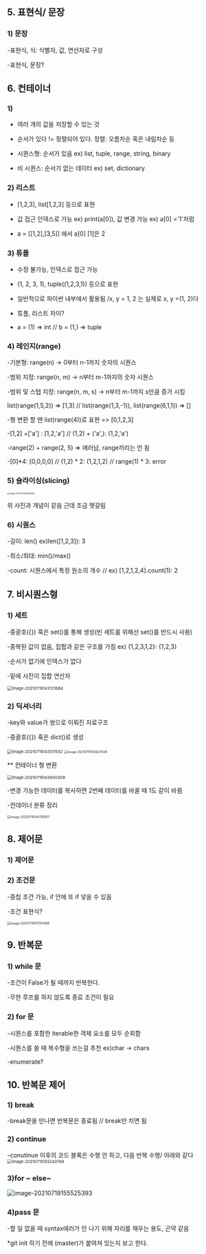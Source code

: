 ## 5. 표현식/ 문장

### 1) 문장 

-표현식, 식: 식별자, 값, 연산자로 구성

-표현식, 문장?

## 6. 컨테이너

### 1) 

- 여러 개의 값을 저장할 수 있는 것

- 순서가 있다 != 정렬되어 있다. 정렬: 오름차순 혹은 내림차순 등

- 시퀀스형: 순서가 있음 ex) list, tuple, range, string, binary

- 비 시퀀스: 순서가 없는 데이터 ex) set, dictionary

### 2)  리스트

- [1,2,3], list[1,2,3] 등으로 표현

- 값 접근 인덱스로 가능 ex) print(a[0]), 값 변경 가능 ex) a[0] ='1'처럼

- a = [[1,2],[3,5]] 에서 a[0] [1]은 2

### 3) 튜플

- 수정 불가능, 인덱스로 접근 가능

- (1, 2, 3, 1), tuple((1,2,3,1)) 등으로 표현

- 일반적으로 파이썬 내부에서 활용됨 /x, y = 1, 2 는 실제로 x, y =(1, 2)다

- 튜플, 리스트 차이?

- a = (1) => int // b = (1,) =>  tuple

### 4) 레인지(range)

-기본형: range(n) -> 0부터 n-1까지 숫자의 시퀀스

-범위 지정: range(n, m) -> n부터 m-1까지의 숫자 시퀀스

-범위 및 스텝 지정: range(n, m, s) -> n부터 m-1까지 s만큼 증가 시킴

 list(range(1,5,2)) => [1,3] // list(range(1,3,-1)), list(range(6,1,1)) => [] 

-형 변환 할 땐 list(range(4))로 표현 => [0,1,2,3]

-[1,2] +['a'] : [1,2,'a'] // (1,2) + ('a',): (1,2,'a')

-range(2) + range(2, 5) => 에러남, range끼리는 안 됨

-[0]*4: [0,0,0,0] // (1,2) * 2: (1,2,1,2) // range(1) * 3: error

### 5) 슬라이싱(slicing)

<img src="210719.assets/image-20210719141659543.png" alt="image-20210719141659543" style="zoom: 33%;" />

위 사진과 개념이 같음 근데 조금 헷갈림

### 6) 시퀀스

-길이: len()   ex)len([1,2,3]): 3

-최소/최대: min()/max()

-count: 시퀀스에서 특정 원소의 개수 // ex) [1,2,1,2,4].count(1): 2



## 7. 비시퀀스형

### 1) 세트

-중괄호({}) 혹은 set()를 통해 생성(빈 세트를 위해선 set()를 반드시 사용)

-중복된 값이 없음, 집합과 같은 구조를 가짐 ex) {1,2,3,1,2}: {1,2,3}

-순서가 없기에 인덱스가 없다

-밑에 사진이 집합 연산자

<img src="210719.assets/image-20210719143121684.png" alt="image-20210719143121684" style="zoom: 67%;" />

### 2) 딕셔너리

-key와 value가 쌍으로 이뤄진 자료구조

-중괄호({}) 혹은 dict()로 생성 

<img src="210719.assets/image-20210719143511552.png" alt="image-20210719143511552" style="zoom: 67%;" />

<img src="210719.assets/image-20210719143627439.png" alt="image-20210719143627439" style="zoom:50%;" />

** 컨테이너 형 변환

<img src="210719.assets/image-20210719143940409.png" alt="image-20210719143940409" style="zoom: 67%;" />

-변경 가능한 데이터를 복사하면 2번째 데이터를 바꿀 때 1도 같이 바뀜

-컨데이너 분류 정리

<img src="210719.assets/image-20210719144755557.png" alt="image-20210719144755557" style="zoom: 50%;" />

## 8. 제어문

### 1) 제어문

### 2) 조건문

-중첩 조건 가능, if 안에 또 if 넣을 수 있음

-조건 표현식?

<img src="210719.assets/image-20210719151750469.png" alt="image-20210719151750469" style="zoom: 50%;" />

## 9. 반복문

### 1) while 문

-조건이 False가 될 때까지 반복한다.

-무한 루프를 하지 않도록 종료 조건이 필요

### 2) for 문

-시퀀스를 포함한 iterable한 객체 요소를 모두 순회함

-시퀀스를 쓸 때 복수형을 쓰는걸 추천 ex)char -> chars

-enumerate?

## 10. 반복문 제어

### 1) break

-break문을 만나면 반복문은 종료됨    // break만 치면 됨

### 2) continue

-conutinue 이후의 코드 블록은 수행 안 하고, 다음 반복 수행/ 아래와 같다<img src="210719.assets/image-20210719155240769.png" alt="image-20210719155240769" style="zoom: 67%;" />

### 3)for ~ else~

![image-20210719155525393](210719.assets/image-20210719155525393.png)

### 4)pass 문

-할 일 없을 때 syntax에러가 안 나기 위해 자리를 채우는 용도, 곤약 같음







*git init 하기 전에 (master)가 붙여져 있는지 보고 한다.
